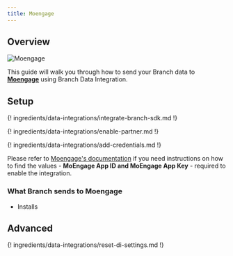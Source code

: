 ```yaml
---
title: Moengage
---
```

## Overview

![Moengage](https://cdn.branch.io/branch-assets/ad-partner-manager/386574786681131050/37ccf82251dd-moengage_logo-1577087286388.png)

This guide will walk you through how to send your Branch data to **[Moengage](https://www.moengage.com/)** using Branch Data Integration.



## Setup

{! ingredients/data-integrations/integrate-branch-sdk.md !}

{! ingredients/data-integrations/enable-partner.md !}

{! ingredients/data-integrations/add-credentials.md !}

Please refer to [Moengage's documentation](https://docs.moengage.com/docs/branch-integration) if you need instructions on how to find the values - <notranslate>**MoEngage App ID</notranslate> and <notranslate>MoEngage App Key**</notranslate> - required to enable the integration.

### What Branch sends to Moengage

* Installs

## Advanced

{! ingredients/data-integrations/reset-di-settings.md !}
